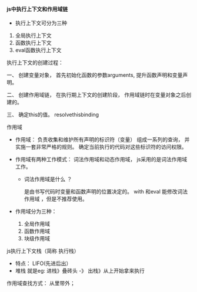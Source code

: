 #### js中执行上下文和作用域链

- 执行上下文可分为三种
 
 1. 全局执行上下文
 2. 函数执行上下文
 3. eval函数执行上下文

执行上下文的创建过程： 
  
  一、 创建变量对象， 首先初始化函数的参数arguments, 提升函数声明和变量声明。
  
  二、 创建作用域链， 在执行期上下文的创建阶段， 作用域链时在变量对象之后创建的。

  三、 确定this的值。 resolvethisbinding

作用域
 
  - 作用域： 负责收集和维护所有声明的标识符（变量） 组成一系列的查询， 并实施一套非常严格的规则。 确定当前执行的代码对这些标识符的访问权限。

  - 作用域有两种工作模式： 词法作用域和动态作用域， js采用的是词法作用域工作。 
      
      + 词法作用域是什么 ？ 

        是由书写代码时变量和函数声明的位置决定的。 with 和eval 能修改词法作用域 ，但是不推荐使用。
  - 作用域分为三种：
    
    1. 全局作用域
    2. 函数作用域
    3. 块级作用域

js执行上下文栈（简称 执行栈）

  - 特点： LIFO(先进后出）
  - 堆栈 就是eg: 进栈》叠砖头 -》 出栈》从上开始拿来执行 

作用域查找方式：
  从里带外；